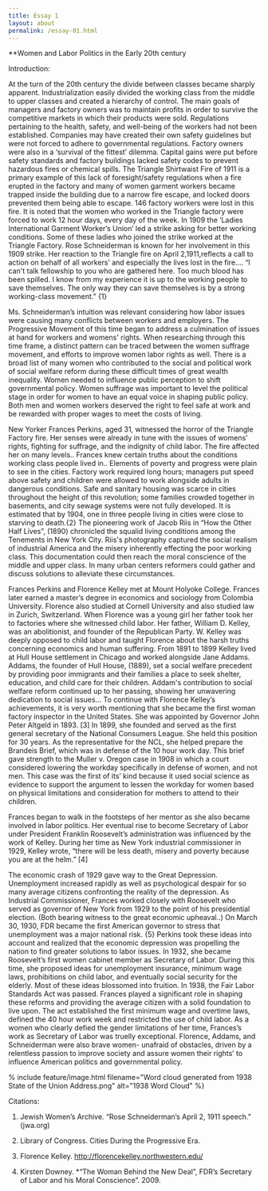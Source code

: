 ```yaml
---
title: Essay 1
layout: about
permalink: /essay-01.html
---
```

**Women and Labor Politics in the Early 20th century                

Introduction:
 
At the turn of the 20th century the divide between classes became sharply apparent.  Industrialization easily divided the working class from the middle to upper classes and created a hierarchy of control. The main goals of managers and factory owners was to maintain profits in order to survive the competitive markets in which their products were sold.  Regulations pertaining to the health, safety, and well-being of the workers had not been established.  Companies may have created their own safety guidelines but were not forced to adhere to governmental regulations. Factory owners were also in a ‘survival of the fittest’ dilemma.  Capital gains were put before safety standards and factory buildings lacked safety codes to prevent hazardous fires or chemical spills. The Triangle Shirtwaist Fire of 1911 is a primary example of this lack of foresight/safety regulations when a fire erupted in the factory and many of women garment workers became trapped inside the building due to a narrow fire escape, and locked doors prevented them being able to escape. 146 factory workers were lost in this fire. It is noted that the women who worked in the Triangle factory were forced to work 12 hour days, every day of the week.  In 1909 the ‘Ladies International Garment Worker’s Union’ led a strike asking for better working conditions.  Some of these ladies who joined the strike worked at the Triangle Factory.  Rose Schneiderman is known for her involvement in this 1909 strike. Her reaction to the Triangle fire on April 2,1911,reflects a call to action on behalf of all workers’ and especially the lives lost in the fire…. “I can't talk fellowship to you who are gathered here. Too much blood has been spilled. I know from my experience it is up to the working people to save themselves. The only way they can save themselves is by a strong working-class movement.” {1}  

Ms. Schneiderman’s intuition was relevant considering how labor issues were causing many conflicts between workers and employers. The Progressive Movement of this time began to address a culmination of issues at hand for workers and womens' rights. When researching through this time frame, a distinct pattern can be traced between the women suffrage movement, and efforts to improve women labor rights as well.  There is a broad list of many women who contributed to the social and political work of social welfare reform during these difficult times of great wealth inequality.  Women needed to influence public perception to shift governmental policy. Women suffrage was important to level the political stage in order for women to have an equal voice in shaping public policy.  Both men and women workers deserved the right to feel safe at work and be rewarded with proper wages to meet the costs of living.

New Yorker Frances Perkins, aged 31, witnessed the horror of the Triangle Factory fire. Her senses were already in tune with the issues of womens' rights, fighting for suffrage, and the indignity of child labor.  The fire affected her on many levels.. Frances knew certain truths about the conditions working class people lived in.. Elements of poverty and progress were plain to see in the cities. Factory work required long hours; managers put speed above safety and children were allowed to work alongside adults in dangerous conditions. Safe and sanitary housing was scarce in cities throughout the height of this revolution; some families crowded together in basements, and city sewage systems were not fully developed. It is estimated that by 1904, one in three people living in cities were close to starving to death.{2} The pioneering work of Jacob Riis in “How the Other Half Lives”, (1890) chronicled the squalid living conditions among the Tenements in New York City.  Riis's photography captured the social realism of industrial America and the misery inherently effecting the poor working class. This documentation could then reach the moral conscience of the middle and upper class. In many urban centers reformers could gather and discuss solutions to alleviate these circumstances.

Frances Perkins and Florence Kelley met at Mount Holyoke College. Frances later earned a master’s degree in economics and sociology from Colombia University. Florence also studied at Cornell University and also studied law in Zurich, Switzerland.  When Florence was a young girl her father took her to factories where she witnessed child labor.  Her father, William D. Kelley, was an abolitionist, and founder of the Republican Party. W. Kelley was deeply opposed to child labor and taught Florence about the harsh truths concerning economics and human suffering. From 1891 to 1899 Kelley lived at Hull House settlement in Chicago and worked alongside Jane Addams.  Addams, the founder of Hull House, (1889), set a social welfare precedent by providing poor immigrants and their families a place to seek shelter, education, and child care for their children. Addam's contribution to social welfare reform continued up to her passing, showing her unwavering dedication to social issues... To continue with Florence Kelley’s achievements, it is very worth mentioning that she became the first woman factory inspector in the United States.  She was appointed by Governor John Peter Altgeld in 1893. [3] In 1899, she founded and served as the first general secretary of the National Consumers League.  She held this position for 30 years. As the representative for the NCL, she helped prepare the Brandeis Brief, which was in defense of the 10 hour work day.  This brief gave strength to the Muller v. Oregon case in 1908 in which a court considered lowering the workday specifically in defense of women, and not men.  This case was the first of its’ kind because it used social science as evidence to support the argument to lessen the workday for women based on physical limitations and consideration for mothers to attend to their children. 

Frances began to walk in the footsteps of her mentor as she also became involved in labor politics. Her eventual rise to become Secretary of Labor under President Franklin Roosevelt’s administration was influenced by the work of Kelley.  During her time as New York industrial commissioner in 1929, Kelley wrote, “there will be less death, misery and poverty because you are at the helm.” [4] 

The economic crash of 1929 gave way to the Great Depression.  Unemployment increased rapidly as well as psychological despair for so many average citizens confronting the reality of the depression.  As Industrial Commissioner, Frances worked closely with Roosevelt who served as governor of New York from 1929 to the point of his presidential election.  (Both bearing witness to the great economic upheaval..) On March 30, 1930, FDR became the first American governor to stress that unemployment was a major national risk. {5}  Perkins took these ideas into account and realized that the economic depression was propelling the nation to find greater solutions to labor issues.  In 1932, she became Roosevelt’s first women cabinet member as Secretary of Labor. During this time, she proposed ideas for unemployment insurance, minimum wage laws, prohibitions on child labor, and eventually social security for the elderly.  Most of these ideas blossomed into fruition.  In 1938, the Fair Labor Standards Act was passed.  Frances played a significant role in shaping these reforms and providing the average citizen with a solid foundation to live upon. The act established the first minimum wage and overtime laws, defined the 40 hour work week and restricted the use of child labor.  As a women who clearly defied the gender limitations of her time, Frances’s work as Secretary of Labor was truelly exceptional.  Florence, Addams, and Schneiderman were also brave women- unafraid of obstacles, driven by a relentless passion to improve society and assure women their rights’ to influence American politics and governmental policy. 


% include feature/image.html filename="Word cloud generated from 1938 State of the Union Address.png" alt="1938 Word Cloud" %}

   


Citations:

1.  Jewish Women’s Archive. “Rose Schneiderman’s April 2, 1911 speech.” (jwa.org)

2.  Library of Congress.  Cities During the Progressive Era.

3.  Florence Kelley.  http://florencekelley.northwestern.edu/

4.  Kirsten Downey.  *“The Woman Behind the New Deal”, FDR’s Secretary of Labor and his Moral Conscience”. 2009.







